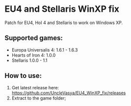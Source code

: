# EU4 and Stellaris WinXP fix
Patch for EU4, HoI 4 and Stellaris to work on Windows XP.

## Supported games:
- Europa Universalis 4: 1.6.1 - 1.6.3
- Hearts of Iron 4: 1.0.0
- Stellaris 1.0.0 - 1.1

## How to use:
1. Get latest release here: https://github.com/UncleVasya/EU4_WinXP_fix/releases
2. Extract to the game folder;

